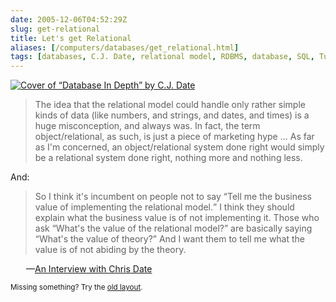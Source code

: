 ```yaml
--- 
date: 2005-12-06T04:52:29Z
slug: get-relational
title: Let's get Relational
aliases: [/computers/databases/get_relational.html]
tags: [databases, C.J. Date, relational model, RDBMS, database, SQL, Tutorial D, object/relational databases]
---
```


<a href="http://www.amazon.com/exec/obidos/ASIN/0596100124/justatheory-20" title="Buy &#x201c;Database In Depth&#x201d; on Amazon.com"><img src="http://images.amazon.com/images/P/0596100124.01._AA240_SCLZZZZZZZ_.jpg" alt="Cover of &#x201c;Database In Depth&#x201d; by C.J. Date" /></a>

<blockquote cite="http://www.oreillynet.com/lpt/a/6060"><p>The idea that the relational model could handle only rather simple kinds of data (like numbers, and strings, and dates, and times) is a huge misconception, and always was. In fact, the term object/relational, as such, is just a piece of marketing hype ... As far as I'm concerned, an object/relational system done right would simply be a relational system done right, nothing more and nothing less.</p></blockquote>

<p>And:</p>

<blockquote cite="http://www.oreillynet.com/lpt/a/6060"><p>So I think it's incumbent on people not to say <q>Tell me the business value of implementing the relational model.</q> I think they should explain what the business value is of not implementing it. Those who ask <q>What's the value of the relational model?</q> are basically saying <q>What's the value of theory?</q> And I want them to tell me what the value is of not abiding by the theory.</p></blockquote>

<p style="padding-left: 25px;">&#x2014;<a href="http://www.oreillynet.com/lpt/a/6060">An Interview with Chris Date</a></p>

<p class="past"><small>Missing something? Try the <a rel="nofollow" href="http://past.justatheory.com/computers/databases/get_relational.html">old layout</a>.</small></p>


